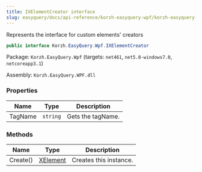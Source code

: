 ```yaml
---
title: IXElementCreator interface
slug: easyquery/docs/api-reference/korzh-easyquery-wpf/korzh-easyquery-wpf-namespace/ixelementcreator-interface
---
```



Represents the interface for custom elements' creators
```csharp
public interface Korzh.EasyQuery.Wpf.IXElementCreator

```
Package: `Korzh.EasyQuery.Wpf` (targets: `net461`, `net5.0-windows7.0`, `netcoreapp3.1`)

Assembly: `Korzh.EasyQuery.WPF.dll`

### Properties

| Name | Type | Description | 
| --- | --- | --- | 
| TagName | `string` | Gets the tagName. | 


### Methods

| Name | Type | Description | 
| --- | --- | --- | 
| Create() | [XElement](/api-reference/korzh-easyquery-wpf/korzh-easyquery-wpf-namespace/xelement-class) | Creates this instance. |